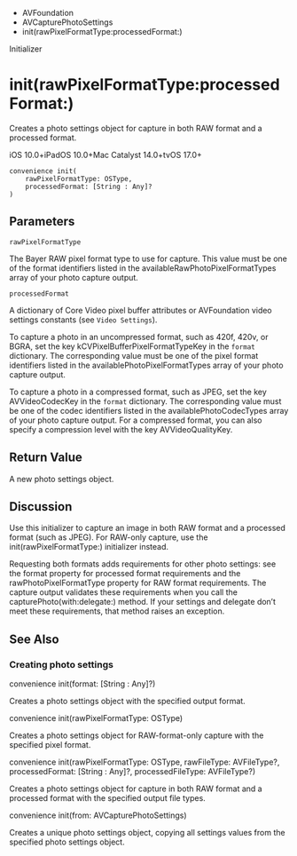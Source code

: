 

- AVFoundation
- AVCapturePhotoSettings
-  init(rawPixelFormatType:processedFormat:) 

Initializer

# init(rawPixelFormatType:processedFormat:)

Creates a photo settings object for capture in both RAW format and a processed format.

iOS 10.0+iPadOS 10.0+Mac Catalyst 14.0+tvOS 17.0+

``` source
convenience init(
    rawPixelFormatType: OSType,
    processedFormat: [String : Any]?
)
```

## Parameters 

`rawPixelFormatType`  

The Bayer RAW pixel format type to use for capture. This value must be one of the format identifiers listed in the availableRawPhotoPixelFormatTypes array of your photo capture output.

`processedFormat`  

A dictionary of Core Video pixel buffer attributes or AVFoundation video settings constants (see `Video Settings`).

To capture a photo in an uncompressed format, such as 420f, 420v, or BGRA, set the key kCVPixelBufferPixelFormatTypeKey in the `format` dictionary. The corresponding value must be one of the pixel format identifiers listed in the availablePhotoPixelFormatTypes array of your photo capture output.

To capture a photo in a compressed format, such as JPEG, set the key AVVideoCodecKey in the `format` dictionary. The corresponding value must be one of the codec identifiers listed in the availablePhotoCodecTypes array of your photo capture output. For a compressed format, you can also specify a compression level with the key AVVideoQualityKey.

## Return Value

A new photo settings object.

## Discussion

Use this initializer to capture an image in both RAW format and a processed format (such as JPEG). For RAW-only capture, use the init(rawPixelFormatType:) initializer instead.

Requesting both formats adds requirements for other photo settings: see the format property for processed format requirements and the rawPhotoPixelFormatType property for RAW format requirements. The capture output validates these requirements when you call the capturePhoto(with:delegate:) method. If your settings and delegate don’t meet these requirements, that method raises an exception.

## See Also

### Creating photo settings

convenience init(format: [String : Any]?)

Creates a photo settings object with the specified output format.

convenience init(rawPixelFormatType: OSType)

Creates a photo settings object for RAW-format-only capture with the specified pixel format.

convenience init(rawPixelFormatType: OSType, rawFileType: AVFileType?, processedFormat: [String : Any]?, processedFileType: AVFileType?)

Creates a photo settings object for capture in both RAW format and a processed format with the specified output file types.

convenience init(from: AVCapturePhotoSettings)

Creates a unique photo settings object, copying all settings values from the specified photo settings object.

